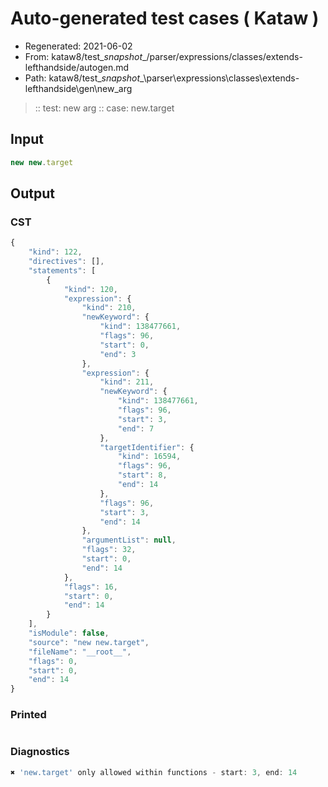 # Auto-generated test cases ( Kataw )
- Regenerated: 2021-06-02
- From: kataw8/test\__snapshot__/parser/expressions/classes/extends-lefthandside/autogen.md
- Path: kataw8/test\__snapshot__\parser\expressions\classes\extends-lefthandside\gen\new_arg
> :: test: new arg
> :: case: new.target
## Input

`````js
new new.target
`````
## Output

### CST

```javascript
{
    "kind": 122,
    "directives": [],
    "statements": [
        {
            "kind": 120,
            "expression": {
                "kind": 210,
                "newKeyword": {
                    "kind": 138477661,
                    "flags": 96,
                    "start": 0,
                    "end": 3
                },
                "expression": {
                    "kind": 211,
                    "newKeyword": {
                        "kind": 138477661,
                        "flags": 96,
                        "start": 3,
                        "end": 7
                    },
                    "targetIdentifier": {
                        "kind": 16594,
                        "flags": 96,
                        "start": 8,
                        "end": 14
                    },
                    "flags": 96,
                    "start": 3,
                    "end": 14
                },
                "argumentList": null,
                "flags": 32,
                "start": 0,
                "end": 14
            },
            "flags": 16,
            "start": 0,
            "end": 14
        }
    ],
    "isModule": false,
    "source": "new new.target",
    "fileName": "__root__",
    "flags": 0,
    "start": 0,
    "end": 14
}
```

### Printed

```javascript

```

### Diagnostics

```javascript
✖ 'new.target' only allowed within functions - start: 3, end: 14

```

